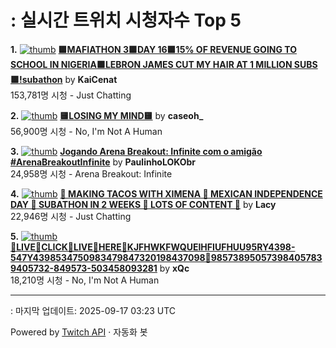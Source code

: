 # : 실시간 트위치 시청자수 Top 5

**1.** [![thumb](https://static-cdn.jtvnw.net/previews-ttv/live_user_kaicenat-320x180.jpg)](https://twitch.tv/KaiCenat)
**[🟪MAFIATHON 3🟪DAY 16🟪15% OF REVENUE GOING TO SCHOOL IN NIGERIA🟪LEBRON JAMES CUT MY HAIR AT 1 MILLION SUBS🟪!subathon](https://twitch.tv/KaiCenat)** by **KaiCenat**<br>153,781명 시청  - Just Chatting

**2.** [![thumb](https://static-cdn.jtvnw.net/previews-ttv/live_user_caseoh_-320x180.jpg)](https://twitch.tv/caseoh_)
**[🟨LOSING MY MIND🟨](https://twitch.tv/caseoh_)** by **caseoh_**<br>56,900명 시청  - No, I'm Not A Human

**3.** [![thumb](https://static-cdn.jtvnw.net/previews-ttv/live_user_paulinholokobr-320x180.jpg)](https://twitch.tv/PaulinhoLOKObr)
**[Jogando Arena Breakout: Infinite com o amigão #ArenaBreakoutInfinite](https://twitch.tv/PaulinhoLOKObr)** by **PaulinhoLOKObr**<br>24,958명 시청  - Arena Breakout: Infinite

**4.** [![thumb](https://static-cdn.jtvnw.net/previews-ttv/live_user_lacy-320x180.jpg)](https://twitch.tv/Lacy)
**[🔴 MAKING TACOS WITH XIMENA 🔴 MEXICAN INDEPENDENCE DAY 🔴 SUBATHON IN 2 WEEKS 🔴 LOTS OF CONTENT 🔴](https://twitch.tv/Lacy)** by **Lacy**<br>22,946명 시청  - Just Chatting

**5.** [![thumb](https://static-cdn.jtvnw.net/previews-ttv/live_user_xqc-320x180.jpg)](https://twitch.tv/xQc)
**[💢LIVE💢CLICK💢LIVE💢HERE💢KJFHWKFWQUEIHFIUFHUU95RY4398-547Y4398534750983479847320198437098💢985738950573984057839405732-849573-503458093281](https://twitch.tv/xQc)** by **xQc**<br>18,210명 시청  - No, I'm Not A Human


---
: 마지막 업데이트: 2025-09-17 03:23 UTC

Powered by [Twitch API](https://dev.twitch.tv/docs/api/reference) · 자동화 봇
